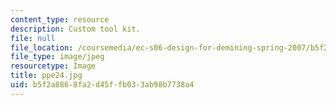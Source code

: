 ```yaml
---
content_type: resource
description: Custom tool kit.
file: null
file_location: /coursemedia/ec-s06-design-for-demining-spring-2007/b5f2a8868fa2d45ffb033ab98b7738a4_ppe24.jpg
file_type: image/jpeg
resourcetype: Image
title: ppe24.jpg
uid: b5f2a886-8fa2-d45f-fb03-3ab98b7738a4
---
```

